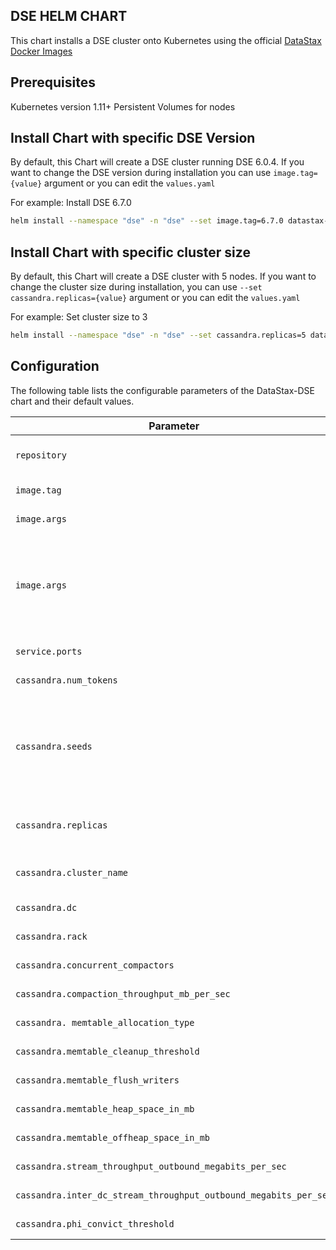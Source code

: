 ## DSE HELM CHART
This chart installs a DSE cluster onto Kubernetes using the official [DataStax Docker Images](https://hub.docker.com/r/datastax/dse-server/)

## Prerequisites

Kubernetes version 1.11+
Persistent Volumes for nodes

## Install Chart with specific DSE Version
By default, this Chart will create a DSE cluster running DSE 6.0.4. If you want to change the DSE version during installation you can use `image.tag={value}` argument or you can edit the `values.yaml`

For example:
Install DSE 6.7.0

```bash
helm install --namespace "dse" -n "dse" --set image.tag=6.7.0 datastax-dse
```

## Install Chart with specific cluster size
By default, this Chart will create a DSE cluster with 5 nodes. If you want to change the cluster size during installation, you can use `--set cassandra.replicas={value}` argument or you can edit the `values.yaml` 

For example:
Set cluster size to 3

```bash
helm install --namespace "dse" -n "dse" --set cassandra.replicas=5 datastax-dse
```



## Configuration

The following table lists the configurable parameters of the DataStax-DSE chart and their default values.

| Parameter                  | Description                                     | Default                                                    |
| -----------------------    | ---------------------------------------------   | ---------------------------------------------------------- |
| `repository`                         | `dse` docker image repository                    | `datastax/dse-server`                                                |
| `image.tag`                          | `dse` docker image tag   | `6.0.4`   |
| `image.args`                   | Image pull policy                          |  `IfNotPresent`    |
| `image.args`                  | Workload to deploy  not set = `cassandra`, analytics = `-k`, search = `-s`, graph =`-g`  | `not set`   |
| `service.ports`                   | Initdb Arguments                                | `9042`                                                     |
| `cassandra.num_tokens`                  | Initdb Arguments                                | `32`                                                      |
| `cassandra.seeds`                   | The number of seed nodes used to bootstrap new clients joining the cluster.                            | `2` |
| `cassandra.replicas`                | The number of nodes in the cluster.             | `3`                                                        |
| `cassandra.cluster_name`                | The name of the cluster.                        | `DSE Cluster`                                                |
| `cassandra.dc`                     | Initdb Arguments                                | `DC1`                                                      |
| `cassandra.rack`                   | Initdb Arguments                                | `RACK1`                                                     |
| `cassandra.concurrent_compactors`             | Initdb Arguments                                | `2`                                             |
| `cassandra.compaction_throughput_mb_per_sec`               | Initdb Arguments                                | `16`                                                    |
| `cassandra. memtable_allocation_type `   | Initdb Arguments                                | ``heap_buffers`                                                     |
| `cassandra.memtable_cleanup_threshold`               | Initdb Arguments                                | `0.40`                                                     |
| `cassandra.memtable_flush_writers`                 | Initdb Arguments              | `2`                                                      |
| `cassandra.memtable_heap_space_in_mb`                   | Initdb Arguments                                | `512`                                                    |
| `cassandra.memtable_offheap_space_in_mb`                    | Initdb Arguments   | `512`                                                       |
| `cassandra.stream_throughput_outbound_megabits_per_sec`                   | Initdb Arguments                 | `200`                                                       |
| `cassandra.inter_dc_stream_throughput_outbound_megabits_per_sec`                      | Initdb Arguments                    | `200`                                                       |
| `cassandra.phi_convict_threshold`                                | Initdb Arguments                             | `8`                                                       |
